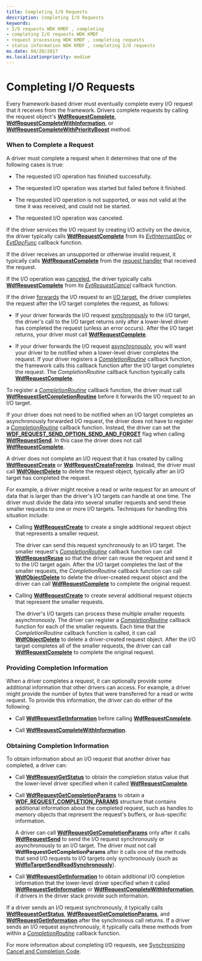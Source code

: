 ```yaml
---
title: Completing I/O Requests
description: Completing I/O Requests
keywords:
- I/O requests WDK KMDF , completing
- completing I/O requests WDK KMDF
- request processing WDK KMDF , completing requests
- status information WDK KMDF , completing I/O requests
ms.date: 04/20/2017
ms.localizationpriority: medium
---
```


# Completing I/O Requests





Every framework-based driver must eventually complete every I/O request that it receives from the framework. Drivers complete requests by calling the request object's [**WdfRequestComplete**](/windows-hardware/drivers/ddi/wdfrequest/nf-wdfrequest-wdfrequestcomplete), [**WdfRequestCompleteWithInformation**](/windows-hardware/drivers/ddi/wdfrequest/nf-wdfrequest-wdfrequestcompletewithinformation), or [**WdfRequestCompleteWithPriorityBoost**](/windows-hardware/drivers/ddi/wdfrequest/nf-wdfrequest-wdfrequestcompletewithpriorityboost) method.

### When to Complete a Request

A driver must complete a request when it determines that one of the following cases is true:

-   The requested I/O operation has finished successfully.

-   The requested I/O operation was started but failed before it finished.

-   The requested I/O operation is not supported, or was not valid at the time it was received, and could not be started.

-   The requested I/O operation was canceled.

If the driver services the I/O request by creating I/O activity on the device, the driver typically calls [**WdfRequestComplete**](/windows-hardware/drivers/ddi/wdfrequest/nf-wdfrequest-wdfrequestcomplete) from its [*EvtInterruptDpc*](/windows-hardware/drivers/ddi/wdfinterrupt/nc-wdfinterrupt-evt_wdf_interrupt_dpc) or [*EvtDpcFunc*](/windows-hardware/drivers/ddi/wdfdpc/nc-wdfdpc-evt_wdf_dpc) callback function.

If the driver receives an unsupported or otherwise invalid request, it typically calls [**WdfRequestComplete**](/windows-hardware/drivers/ddi/wdfrequest/nf-wdfrequest-wdfrequestcomplete) from the [request handler](request-handlers.md) that received the request.

If the I/O operation was [canceled](canceling-i-o-requests.md), the driver typically calls [**WdfRequestComplete**](/windows-hardware/drivers/ddi/wdfrequest/nf-wdfrequest-wdfrequestcomplete) from its [*EvtRequestCancel*](/windows-hardware/drivers/ddi/wdfrequest/nc-wdfrequest-evt_wdf_request_cancel) callback function.

If the driver [forwards](forwarding-i-o-requests.md) the I/O request to an [I/O target](using-i-o-targets.md), the driver completes the request after the I/O target completes the request, as follows:

-   If your driver forwards the I/O request [synchronously](sending-i-o-requests-synchronously.md) to the I/O target, the driver's call to the I/O target returns only after a lower-level driver has completed the request (unless an error occurs). After the I/O target returns, your driver must call [**WdfRequestComplete**](/windows-hardware/drivers/ddi/wdfrequest/nf-wdfrequest-wdfrequestcomplete).

-   If your driver forwards the I/O request [asynchronously](sending-i-o-requests-asynchronously.md), you will want your driver to be notified when a lower-level driver completes the request. If your driver registers a [*CompletionRoutine*](/windows-hardware/drivers/ddi/wdfrequest/nc-wdfrequest-evt_wdf_request_completion_routine) callback function, the framework calls this callback function after the I/O target completes the request. The *CompletionRoutine* callback function typically calls [**WdfRequestComplete**](/windows-hardware/drivers/ddi/wdfrequest/nf-wdfrequest-wdfrequestcomplete).

To register a [*CompletionRoutine*](/windows-hardware/drivers/ddi/wdfrequest/nc-wdfrequest-evt_wdf_request_completion_routine) callback function, the driver must call [**WdfRequestSetCompletionRoutine**](/windows-hardware/drivers/ddi/wdfrequest/nf-wdfrequest-wdfrequestsetcompletionroutine) before it forwards the I/O request to an I/O target.

If your driver does not need to be notified when an I/O target completes an asynchronously forwarded I/O request, the driver does not have to register a [*CompletionRoutine*](/windows-hardware/drivers/ddi/wdfrequest/nc-wdfrequest-evt_wdf_request_completion_routine) callback function. Instead, the driver can set the [**WDF\_REQUEST\_SEND\_OPTION\_SEND\_AND\_FORGET**](/windows-hardware/drivers/ddi/wdfrequest/ne-wdfrequest-_wdf_request_send_options_flags) flag when calling [**WdfRequestSend**](/windows-hardware/drivers/ddi/wdfrequest/nf-wdfrequest-wdfrequestsend). In this case the driver does not call [**WdfRequestComplete**](/windows-hardware/drivers/ddi/wdfrequest/nf-wdfrequest-wdfrequestcomplete).

A driver does not complete an I/O request that it has created by calling [**WdfRequestCreate**](/windows-hardware/drivers/ddi/wdfrequest/nf-wdfrequest-wdfrequestcreate) or [**WdfRequestCreateFromIrp**](/windows-hardware/drivers/ddi/wdfrequest/nf-wdfrequest-wdfrequestcreatefromirp). Instead, the driver must call [**WdfObjectDelete**](/windows-hardware/drivers/ddi/wdfobject/nf-wdfobject-wdfobjectdelete) to delete the request object, typically after an I/O target has completed the request.

For example, a driver might receive a read or write request for an amount of data that is larger than the driver's I/O targets can handle at one time. The driver must divide the data into several smaller requests and send these smaller requests to one or more I/O targets. Techniques for handling this situation include:

-   Calling [**WdfRequestCreate**](/windows-hardware/drivers/ddi/wdfrequest/nf-wdfrequest-wdfrequestcreate) to create a single additional request object that represents a smaller request.

    The driver can send this request synchronously to an I/O target. The smaller request's [*CompletionRoutine*](/windows-hardware/drivers/ddi/wdfrequest/nc-wdfrequest-evt_wdf_request_completion_routine) callback function can call [**WdfRequestReuse**](/windows-hardware/drivers/ddi/wdfrequest/nf-wdfrequest-wdfrequestreuse) so that the driver can reuse the request and send it to the I/O target again. After the I/O target completes the last of the smaller requests, the *CompletionRoutine* callback function can call [**WdfObjectDelete**](/windows-hardware/drivers/ddi/wdfobject/nf-wdfobject-wdfobjectdelete) to delete the driver-created request object and the driver can call [**WdfRequestComplete**](/windows-hardware/drivers/ddi/wdfrequest/nf-wdfrequest-wdfrequestcomplete) to complete the original request.

-   Calling [**WdfRequestCreate**](/windows-hardware/drivers/ddi/wdfrequest/nf-wdfrequest-wdfrequestcreate) to create several additional request objects that represent the smaller requests.

    The driver's I/O targets can process these multiple smaller requests asynchronously. The driver can register a [*CompletionRoutine*](/windows-hardware/drivers/ddi/wdfrequest/nc-wdfrequest-evt_wdf_request_completion_routine) callback function for each of the smaller requests. Each time that the *CompletionRoutine* callback function is called, it can call [**WdfObjectDelete**](/windows-hardware/drivers/ddi/wdfobject/nf-wdfobject-wdfobjectdelete) to delete a driver-created request object. After the I/O target completes all of the smaller requests, the driver can call [**WdfRequestComplete**](/windows-hardware/drivers/ddi/wdfrequest/nf-wdfrequest-wdfrequestcomplete) to complete the original request.

### <a href="" id="providing-completion-information"></a> Providing Completion Information

When a driver completes a request, it can optionally provide some additional information that other drivers can access. For example, a driver might provide the number of bytes that were transferred for a read or write request. To provide this information, the driver can do either of the following:

-   Call [**WdfRequestSetInformation**](/windows-hardware/drivers/ddi/wdfrequest/nf-wdfrequest-wdfrequestsetinformation) before calling [**WdfRequestComplete**](/windows-hardware/drivers/ddi/wdfrequest/nf-wdfrequest-wdfrequestcomplete).

-   Call [**WdfRequestCompleteWithInformation**](/windows-hardware/drivers/ddi/wdfrequest/nf-wdfrequest-wdfrequestcompletewithinformation).

### <a href="" id="obtaining-completion-information"></a> Obtaining Completion Information

To obtain information about an I/O request that another driver has completed, a driver can:

-   Call [**WdfRequestGetStatus**](/windows-hardware/drivers/ddi/wdfrequest/nf-wdfrequest-wdfrequestgetstatus) to obtain the completion status value that the lower-level driver specified when it called [**WdfRequestComplete**](/windows-hardware/drivers/ddi/wdfrequest/nf-wdfrequest-wdfrequestcomplete).

-   Call [**WdfRequestGetCompletionParams**](/windows-hardware/drivers/ddi/wdfrequest/nf-wdfrequest-wdfrequestgetcompletionparams) to obtain a [**WDF\_REQUEST\_COMPLETION\_PARAMS**](/windows-hardware/drivers/ddi/wdfrequest/ns-wdfrequest-_wdf_request_completion_params) structure that contains additional information about the completed request, such as handles to memory objects that represent the request's buffers, or bus-specific information.

    A driver can call [**WdfRequestGetCompletionParams**](/windows-hardware/drivers/ddi/wdfrequest/nf-wdfrequest-wdfrequestgetcompletionparams) only after it calls [**WdfRequestSend**](/windows-hardware/drivers/ddi/wdfrequest/nf-wdfrequest-wdfrequestsend) to send the I/O request synchronously or asynchronously to an I/O target. The driver must not call **WdfRequestGetCompletionParams** after it calls one of the methods that send I/O requests to I/O targets only synchronously (such as [**WdfIoTargetSendReadSynchronously**](/windows-hardware/drivers/ddi/wdfiotarget/nf-wdfiotarget-wdfiotargetsendreadsynchronously)).

-   Call [**WdfRequestGetInformation**](/windows-hardware/drivers/ddi/wdfrequest/nf-wdfrequest-wdfrequestgetinformation) to obtain additional I/O completion information that the lower-level driver specified when it called [**WdfRequestSetInformation**](/windows-hardware/drivers/ddi/wdfrequest/nf-wdfrequest-wdfrequestsetinformation) or [**WdfRequestCompleteWithInformation**](/windows-hardware/drivers/ddi/wdfrequest/nf-wdfrequest-wdfrequestcompletewithinformation), if drivers in the driver stack provide such information.

If a driver sends an I/O request synchronously, it typically calls [**WdfRequestGetStatus**](/windows-hardware/drivers/ddi/wdfrequest/nf-wdfrequest-wdfrequestgetstatus), [**WdfRequestGetCompletionParams**](/windows-hardware/drivers/ddi/wdfrequest/nf-wdfrequest-wdfrequestgetcompletionparams), and [**WdfRequestGetInformation**](/windows-hardware/drivers/ddi/wdfrequest/nf-wdfrequest-wdfrequestgetinformation) after the synchronous call returns. If a driver sends an I/O request asynchronously, it typically calls these methods from within a [*CompletionRoutine*](/windows-hardware/drivers/ddi/wdfrequest/nc-wdfrequest-evt_wdf_request_completion_routine) callback function.

For more information about completing I/O requests, see [Synchronizing Cancel and Completion Code](synchronizing-cancel-and-completion-code.md).

 

